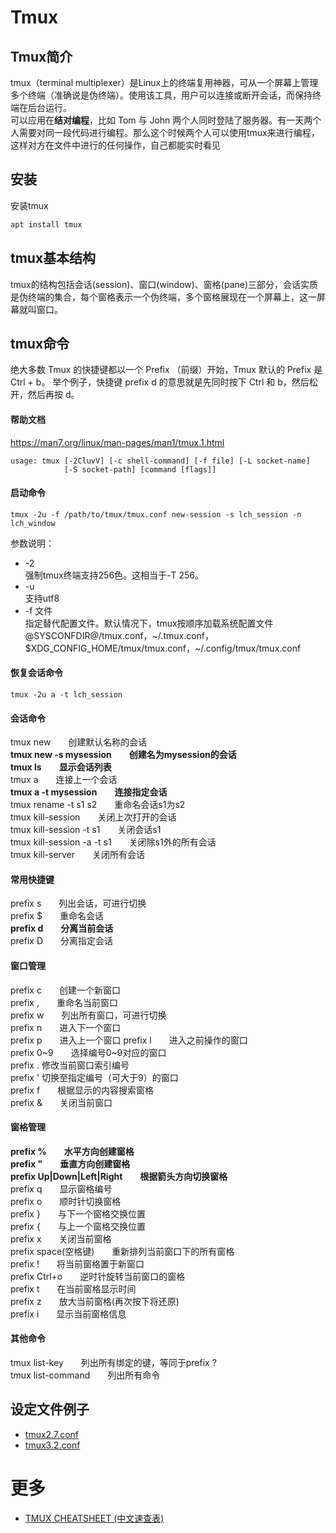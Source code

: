 # Tmux

## Tmux简介
tmux（terminal multiplexer）是Linux上的终端复用神器，可从一个屏幕上管理多个终端（准确说是伪终端）。使用该工具，用户可以连接或断开会话，而保持终端在后台运行。  
可以应用在**结对编程**，比如 Tom 与 John 两个人同时登陆了服务器。有一天两个人需要对同一段代码进行编程。那么这个时候两个人可以使用tmux来进行编程，这样对方在文件中进行的任何操作，自己都能实时看见

## 安装
安装tmux
```bash
apt install tmux
```

## tmux基本结构
tmux的结构包括会话(session)、窗口(window)、窗格(pane)三部分，会话实质是伪终端的集合，每个窗格表示一个伪终端，多个窗格展现在一个屏幕上，这一屏幕就叫窗口。

## tmux命令
绝大多数 Tmux 的快捷键都以一个 Prefix （前缀）开始，Tmux 默认的 Prefix 是 Ctrl + b。
举个例子，快捷键 prefix d 的意思就是先同时按下 Ctrl 和 b，然后松开，然后再按 d。

#### 帮助文档
https://man7.org/linux/man-pages/man1/tmux.1.html
```
usage: tmux [-2CluvV] [-c shell-command] [-f file] [-L socket-name]
            [-S socket-path] [command [flags]]
```

#### 启动命令
```
tmux -2u -f /path/to/tmux/tmux.conf new-session -s lch_session -n lch_window
```
参数说明：  
* -2  
强制tmux终端支持256色。这相当于-T 256。  
* -u  
支持utf8
* -f 文件  
指定替代配置文件。默认情况下，tmux按顺序加载系统配置文件@SYSCONFDIR@/tmux.conf，\~/.tmux.conf，\$XDG_CONFIG_HOME/tmux/tmux.conf，\~/.config/tmux/tmux.conf

#### 恢复会话命令
```
tmux -2u a -t lch_session
```

#### 会话命令
tmux new　　创建默认名称的会话  
**tmux new -s mysession　　创建名为mysession的会话**  
**tmux ls　　显示会话列表**  
tmux a　　连接上一个会话  
**tmux a -t mysession　　连接指定会话**  
tmux rename -t s1 s2　　重命名会话s1为s2  
tmux kill-session　　关闭上次打开的会话  
tmux kill-session -t s1　　关闭会话s1  
tmux kill-session -a -t s1　　关闭除s1外的所有会话  
tmux kill-server　　关闭所有会话  

#### 常用快捷键
prefix s　　列出会话，可进行切换  
prefix \$　　重命名会话  
**prefix d　　分离当前会话**  
prefix D　　分离指定会话  

#### 窗口管理
prefix c　　创建一个新窗口  
prefix ,　　重命名当前窗口  
prefix w　　列出所有窗口，可进行切换  
prefix n　　进入下一个窗口  
prefix p　　进入上一个窗口
prefix l　　进入之前操作的窗口  
prefix 0\~9　　选择编号0~9对应的窗口  
prefix . 修改当前窗口索引编号  
prefix ' 切换至指定编号（可大于9）的窗口  
prefix f　　根据显示的内容搜索窗格  
prefix &　　关闭当前窗口  

#### 窗格管理
**prefix %　　水平方向创建窗格**  
**prefix "　　垂直方向创建窗格**  
**prefix Up|Down|Left|Right　　根据箭头方向切换窗格**  
prefix q　　显示窗格编号  
prefix o　　顺时针切换窗格  
prefix }　　与下一个窗格交换位置  
prefix {　　与上一个窗格交换位置  
prefix x　　关闭当前窗格  
prefix space(空格键)　　重新排列当前窗口下的所有窗格  
prefix !　　将当前窗格置于新窗口  
prefix Ctrl+o　　逆时针旋转当前窗口的窗格  
prefix t　　在当前窗格显示时间  
prefix z　　放大当前窗格(再次按下将还原)  
prefix i　　显示当前窗格信息  

#### 其他命令
tmux list-key　　列出所有绑定的键，等同于prefix ?  
tmux list-command　　列出所有命令  

## 设定文件例子
* [tmux2.7.conf](../Linux/linux_rc/tmuxrc/tmux2.7.conf)
* [tmux3.2.conf](../Linux/linux_rc/tmuxrc/tmux3.2.conf)

# 更多
* [TMUX CHEATSHEET (中文速查表)](https://github.com/skywind3000/awesome-cheatsheets/blob/master/tools/tmux.txt)

